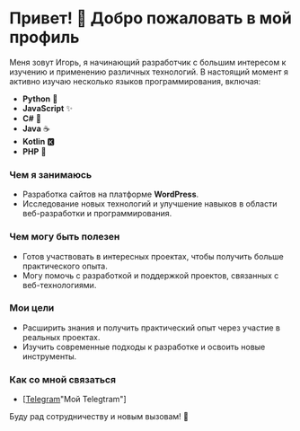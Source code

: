 # Привет! 👋 Добро пожаловать в мой профиль

Меня зовут Игорь, я начинающий разработчик с большим интересом к изучению и применению различных технологий. В настоящий момент я активно изучаю несколько языков программирования, включая:

- **Python** 🐍
- **JavaScript** ✨
- **C#** 🔷
- **Java** ☕
- **Kotlin** 🅺
- **PHP** 🐘

### Чем я занимаюсь
- Разработка сайтов на платформе **WordPress**.
- Исследование новых технологий и улучшение навыков в области веб-разработки и программирования.

### Чем могу быть полезен
- Готов участвовать в интересных проектах, чтобы получить больше практического опыта.
- Могу помочь с разработкой и поддержкой проектов, связанных с веб-технологиями.

### Мои цели
- Расширить знания и получить практический опыт через участие в реальных проектах.
- Изучить современные подходы к разработке и освоить новые инструменты.

### Как со мной связаться
- [[Telegram](https://t.me/Masterskaya_Saitov)"Мой Telegtram"]

Буду рад сотрудничеству и новым вызовам! 🤝

